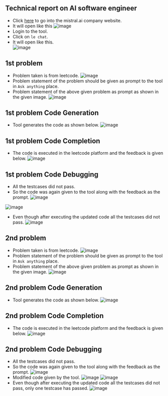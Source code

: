 ## Technical report on AI software engineer
  - Click [here](https://mistral.ai/news/codestral/) to go into the mistral.ai company website.
  - It will open like this 
![image](https://github.com/soha507/Dusky_Task_round4/assets/109614125/a39ab396-e2b4-473b-b212-b3e256515ee8)
  - Login to the tool. 
  - Click on `le chat`.
  - It will open like this.     
![image](https://github.com/soha507/Dusky_Task_round4/assets/109614125/9fcd12c1-20b3-4b49-aed5-1d900b3d0131)
## 1st problem
  - Problem taken is from leetcode.
![image](https://github.com/soha507/Dusky_Task_round4/assets/109614125/8559327a-eb38-4b91-8dc4-6cadbb9c0153)
  - Problem statement of the problem should be given as prompt to the tool in `Ask anything` place.
  - Problem statement of the above given problem as prompt as shown in the given image.
![image](https://github.com/soha507/Dusky_Task_round4/assets/109614125/92192a86-d3b0-4ca6-aa0e-4688e5be6193)
## 1st problem Code Generation
  - Tool generates the code as shown below.
![image](https://github.com/soha507/Dusky_Task_round4/assets/109614125/a5f07680-423b-471f-8fa2-fd49e8b31333)
## 1st problem Code Completion
  - The code is executed in the leetcode platform and the feedback is given below.
![image](https://github.com/soha507/Dusky_Task_round4/assets/109614125/29785848-09be-47a8-b696-7c986d5d9562)
## 1st problem Code Debugging
  - All the testcases did not pass.
  - So the code was again given to the tool along with the feedback as the prompt.
![image](https://github.com/soha507/Dusky_Task_round4/assets/109614125/1b9c32f7-a03b-423e-ac01-365ba5b84e8f)

![image](https://github.com/soha507/Dusky_Task_round4/assets/109614125/49b12b21-af4a-4006-bc99-90939c7b568f)
  - Even though after executing the updated code all the testcases did not pass.
![image](https://github.com/soha507/Dusky_Task_round4/assets/109614125/69f43d05-9b65-49e4-8b1e-186487a858e7)
## 2nd problem
  - Problem taken is from leetcode.
![image](https://github.com/soha507/Dusky_Task_round4/assets/109614125/56defd1d-5cd6-4657-aa2b-ec8e98dd2f4b)
  - Problem statement of the problem should be given as prompt to the tool in `Ask anything` place.
  - Problem statement of the above given problem as prompt as shown in the given image.
![image](https://github.com/soha507/Dusky_Task_round4/assets/109614125/c6db8e1b-5800-4025-a70d-b7b9516d46c3)
## 2nd problem Code Generation
  - Tool generates the code as shown below.
![image](https://github.com/soha507/Dusky_Task_round4/assets/109614125/7dad791a-ef76-4929-a0f3-09e87c3af44c)
## 2nd problem Code Completion
  - The code is executed in the leetcode platform and the feedback is given below.
![image](https://github.com/soha507/Dusky_Task_round4/assets/109614125/2ae40032-2e3e-44d1-9bd6-dd30b2bfd676)
## 2nd problem Code Debugging
  - All the testcases did not pass.
  - So the code was again given to the tool along with the feedback as the prompt.
![image](https://github.com/soha507/Dusky_Task_round4/assets/109614125/b4410fd9-54ad-4661-908d-48600a450aef)
  - Modified code given by the tool.
![image](https://github.com/soha507/Dusky_Task_round4/assets/109614125/395c5c50-85ac-4d03-8f20-babe842aefaf)
![image](https://github.com/soha507/Dusky_Task_round4/assets/109614125/62185e7e-68ba-457b-ac8c-fda488b47f75)
  - Even though after executing the updated code all the testcases did not pass, only one testcase has passed.
![image](https://github.com/soha507/Dusky_Task_round4/assets/109614125/bced20be-5df6-43cb-9a95-636176b26118)
